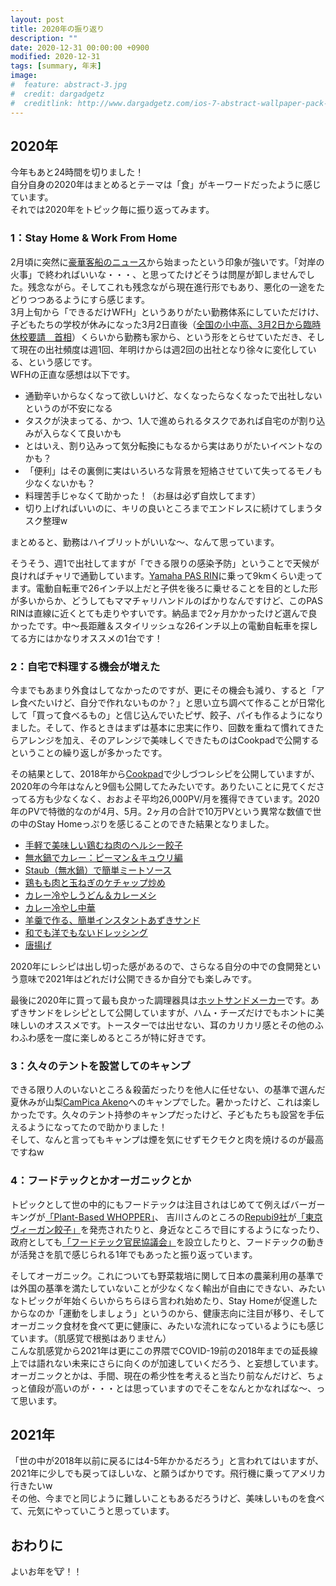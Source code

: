 ```yaml
---
layout: post
title: 2020年の振り返り
description: ""
date: 2020-12-31 00:00:00 +0900
modified: 2020-12-31
tags: [summary, 年末]
image:
#  feature: abstract-3.jpg
#  credit: dargadgetz
#  creditlink: http://www.dargadgetz.com/ios-7-abstract-wallpaper-pack-for-iphone-5-and-ipod-touch-retina/
---
```


<div> </div>

## 2020年
今年もあと24時間を切りました！  
自分自身の2020年はまとめるとテーマは「食」がキーワードだったように感じています。  
それでは2020年をトピック毎に振り返ってみます。  


### 1：Stay Home & Work From Home
2月頃に突然に[豪華客船のニュース](https://www.niid.go.jp/niid/ja/diseases/ka/corona-virus/2019-ncov/2484-idsc/9410-covid-dp-01.html)から始まったという印象が強いです。「対岸の火事」で終わればいいな・・・、と思ってたけどそうは問屋が卸しませんでした。残念ながら。そしてこれも残念ながら現在進行形でもあり、悪化の一途をたどりつつあるようにすら感じます。  
3月上旬から「できるだけWFH」というありがたい勤務体系にしていただけけ、子どもたちの学校が休みになった3月2日直後（[全国の小中高、3月2日から臨時休校要請　首相](https://www.nikkei.com/article/DGXMZO56131560X20C20A2MM8000)）くらいから勤務も家から、という形をとらせていただき、そして現在の出社頻度は週1回、年明けからは週2回の出社となり徐々に変化している、という感じです。  
WFHの正直な感想は以下です。

- 通勤辛いからなくなって欲しいけど、なくなったらなくなったで出社しないというのが不安になる
- タスクが決まってる、かつ、1人で進められるタスクであれば自宅のが割り込みが入らなくて良いかも
- とはいえ、割り込みって気分転換にもなるから実はありがたいイベントなのかも？
- 「便利」はその裏側に実はいろいろな背景を短絡させていて失ってるモノも少なくないかも？
- 料理苦手じゃなくて助かった！（お昼は必ず自炊してます）
- 切り上げればいいのに、キリの良いところまでエンドレスに続けてしまうタスク整理w

まとめると、勤務はハイブリットがいいな〜、なんて思っています。  
  
そうそう、週1で出社してますが「できる限りの感染予防」ということで天候が良ければチャリで通勤しています。[Yamaha PAS RIN](https://www.yamaha-motor.co.jp/pas/lineup/rin/)に乗って9kmくらい走ってます。電動自転車で26インチ以上だと子供を後ろに乗せることを目的とした形が多いからか、どうしてもママチャリハンドルのばかりなんですけど、このPAS RINは直線に近くとても走りやすいです。納品まで2ヶ月かかったけど選んで良かったです。中〜長距離＆スタイリッシュな26インチ以上の電動自転車を探してる方にはかなりオススメの1台です！

### 2：自宅で料理する機会が増えた
今までもあまり外食はしてなかったのですが、更にその機会も減り、すると「アレ食べたいけど、自分で作れないものか？」と思い立ち調べて作ることが日常化して「買って食べるもの」と信じ込んでいたピザ、餃子、パイも作るようになりました。そして、作るときはまずは基本に忠実に作り、回数を重ねて慣れてきたらアレンジを加え、そのアレンジで美味しくできたものはCookpadで公開するということの繰り返しが多かったです。  
  
その結果として、2018年から[Cookpad](https://cookpad.com/kitchen/9689546)で少しづつレシピを公開していますが、2020年の今年はなんと9個も公開してたみたいです。ありたいことに見てくださってる方も少なくなく、おおよそ平均26,000PV/月を獲得できています。2020年のPVで特徴的なのが4月、5月。2ヶ月の合計で10万PVという異常な数値で世の中のStay Homeっぷりを感じることのできた結果となりました。

- [手軽で美味しい鶏むね肉のヘルシー餃子](https://cookpad.com/recipe/6554204)
- [無水鍋でカレー：ピーマン＆キュウリ編](https://cookpad.com/recipe/6382021)
- [Staub（無水鍋）で簡単ミートソース](https://cookpad.com/recipe/6368940)
- [鶏もも肉と玉ねぎのケチャップ炒め](https://cookpad.com/recipe/6374078)
- [カレー冷やしうどん＆カレーメシ](https://cookpad.com/recipe/6382094)
- [カレー冷やし中華](https://cookpad.com/recipe/6360032)
- [羊羹で作る、簡単インスタントあずきサンド](https://cookpad.com/recipe/6283384)
- [和でも洋でもないドレッシング](https://cookpad.com/recipe/6230410)
- [唐揚げ](https://cookpad.com/recipe/6071474)

2020年にレシピは出し切った感があるので、さらなる自分の中での食開発という意味で2021年はどれだけ公開できるか自分でも楽しみです。
  
最後に2020年に買って最も良かった調理器具は[ホットサンドメーカー](https://item.rakuten.co.jp/idea-happy-life/10003672/)です。あずきサンドをレシピとして公開していますが、ハム・チーズだけでもホントに美味しいのオススメです。トースターでは出せない、耳のカリカリ感とその他のふわふわ感を一度に楽しめるところが特に好きです。

### 3：久々のテントを設営してのキャンプ
できる限り人のいないところ＆殺菌だったりを他人に任せない、の基準で選んだ夏休みが山梨[CamPica Akeno](https://goo.gl/maps/sYx3j5vzcDf42Cjf7)へのキャンプでした。暑かったけど、これは楽しかったです。久々のテント持参のキャンプだったけど、子どもたちも設営を手伝えるようになってたので助かりました！  
そして、なんと言ってもキャンプは煙を気にせずモクモクと肉を焼けるのが最高ですねw  

### 4：フードテックとかオーガニックとか
トピックとして世の中的にもフードテックは注目されはじめてて例えばバーガーキングが[「Plant-Based WHOPPER」](https://prtimes.jp/main/html/rd/p/000000073.000038980.html)、
吉川さんのところの[Repubi9社](https://tokyovegangyoza.com/ja/)が[「東京ヴィーガン餃子」](https://prtimes.jp/main/html/rd/p/000000001.000062505.html)を発売されたりと、身近なところで目にするようになったり、政府としても[「フードテック官民協議会」](https://www.maff.go.jp/j/press/kanbo/kihyo01/200925.html)を設立したりと、フードテックの動きが活発さを肌で感じられる1年でもあったと振り返っています。
  
そしてオーガニック。これについても野菜栽培に関して日本の農薬利用の基準では外国の基準を満たしていないことが少なくなく輸出が自由にできない、みたいなトピックが年始くらいからちらほら言われ始めたり、Stay Homeが促進したからなのか「運動をしましょう」というのから、健康志向に注目が移り、そしてオーガニック食材を食べて更に健康に、みたいな流れになっているようにも感じています。（肌感覚で根拠はありません）  
こんな肌感覚から2021年は更にこの界隈でCOVID-19前の2018年までの延長線上では語れない未来にさらに向くのが加速していくだろう、と妄想しています。オーガニックとかは、手間、現在の希少性を考えると当たり前なんだけど、ちょっと値段が高いのが・・・とは思っていますのでそこをなんとかなればな〜、って思います。  
  
## 2021年
「世の中が2018年以前に戻るには4-5年かかるだろう」と言われてはいますが、2021年に少しでも戻ってほしいな、と願うばかりです。飛行機に乗ってアメリカ行きたいw  
その他、今までと同じように難しいこともあるだろうけど、美味しいものを食べて、元気にやっていこうと思っています。  


## おわりに
よいお年を🐮！！
